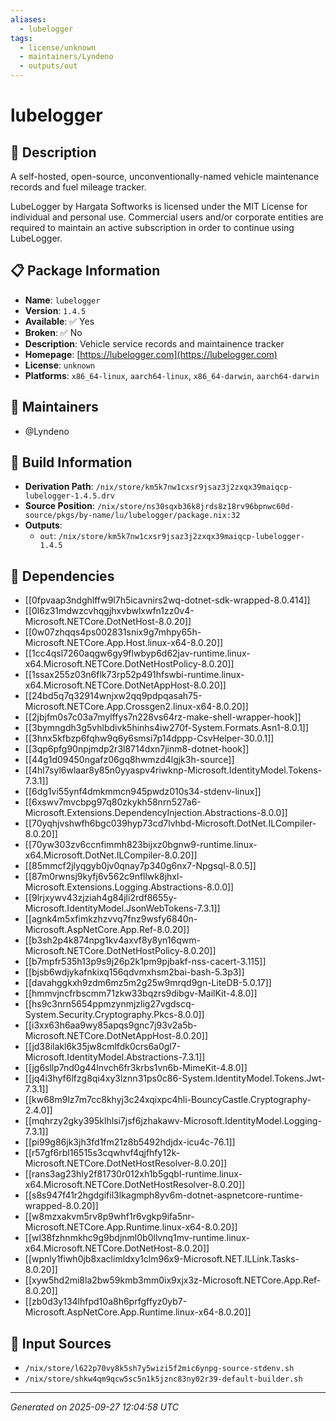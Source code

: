 ```yaml
---
aliases:
  - lubelogger
tags:
  - license/unknown
  - maintainers/Lyndeno
  - outputs/out
---
```


# lubelogger

## 📝 Description

A self-hosted, open-source, unconventionally-named vehicle maintenance records and fuel mileage tracker.

LubeLogger by Hargata Softworks is licensed under the MIT License for individual and personal use. Commercial users and/or corporate entities are required to maintain an active subscription in order to continue using LubeLogger.


## 📋 Package Information

- **Name**: `lubelogger`
- **Version**: `1.4.5`
- **Available**: ✅ Yes
- **Broken**: ✅ No
- **Description**: Vehicle service records and maintainence tracker
- **Homepage**: [https://lubelogger.com](https://lubelogger.com)
- **License**: `unknown`
- **Platforms**: `x86_64-linux`, `aarch64-linux`, `x86_64-darwin`, `aarch64-darwin`
## 👥 Maintainers

- @Lyndeno


## 🔧 Build Information

- **Derivation Path**: `/nix/store/km5k7nw1cxsr9jsaz3j2zxqx39maiqcp-lubelogger-1.4.5.drv`
- **Source Position**: `/nix/store/ns30sqxb36k8jrds8z18rv96bpnwc60d-source/pkgs/by-name/lu/lubelogger/package.nix:32`
- **Outputs**:
  - `out`:  `/nix/store/km5k7nw1cxsr9jsaz3j2zxqx39maiqcp-lubelogger-1.4.5`

## 🔗 Dependencies

- [[0fpvaap3ndghlffw9l7h5icavnirs2wq-dotnet-sdk-wrapped-8.0.414]]
- [[0l6z31mdwzcvhqgjhxvbwlxwfn1zz0v4-Microsoft.NETCore.DotNetHost-8.0.20]]
- [[0w07zhqqs4ps002831snix9g7mhpy65h-Microsoft.NETCore.App.Host.linux-x64-8.0.20]]
- [[1cc4qsl7260aqgw6gy9flwbyp6d62jav-runtime.linux-x64.Microsoft.NETCore.DotNetHostPolicy-8.0.20]]
- [[1ssax255z03n6flk73rp52p491hfswbi-runtime.linux-x64.Microsoft.NETCore.DotNetAppHost-8.0.20]]
- [[24bd5q7q32914wnjxw2qq9pdpqasah75-Microsoft.NETCore.App.Crossgen2.linux-x64-8.0.20]]
- [[2jbjfm0s7c03a7mylffys7n228vs64rz-make-shell-wrapper-hook]]
- [[3bymngdh3g5vhlbdivk5hinhs4iw270f-System.Formats.Asn1-8.0.1]]
- [[3hnx5kfbzp6fqhw9q6y6smsi7p14dppp-CsvHelper-30.0.1]]
- [[3qp6pfg90npjmdp2r3l8714dxn7jinm8-dotnet-hook]]
- [[44g1d09450ngafz06gq8hwmzd4lgjk3h-source]]
- [[4hl7syl6wlaar8y85n0yyaspv4riwknp-Microsoft.IdentityModel.Tokens-7.3.1]]
- [[6dg1vi55ynf4dmkmmcn945pwdz010s34-stdenv-linux]]
- [[6xswv7mvcbpg97q80zkykh58nrn527a6-Microsoft.Extensions.DependencyInjection.Abstractions-8.0.0]]
- [[70yqhjvshwfh6bgc039hyp73cd7lvhbd-Microsoft.DotNet.ILCompiler-8.0.20]]
- [[70yw303zv6ccnfimmh823bijxz0bgnw9-runtime.linux-x64.Microsoft.DotNet.ILCompiler-8.0.20]]
- [[85mmcf2jlyqgyb0jv0qnay7p340g6nx7-Npgsql-8.0.5]]
- [[87m0rwnsj9kyfj6v562c9nfllwk8jhxl-Microsoft.Extensions.Logging.Abstractions-8.0.0]]
- [[9lrjxywv43zjziah4g84jli2rdf8655y-Microsoft.IdentityModel.JsonWebTokens-7.3.1]]
- [[agnk4m5xfimkzhzvvq7fnz9wsfy6840n-Microsoft.AspNetCore.App.Ref-8.0.20]]
- [[b3sh2p4k874npg1kv4axvf8y8yn16qwm-Microsoft.NETCore.DotNetHostPolicy-8.0.20]]
- [[b7mpfr535h13p9s9j26p2k1pm9pjbakf-nss-cacert-3.115]]
- [[bjsb6wdjykafnkixq156qdvmxhsm2bai-bash-5.3p3]]
- [[davahggkxh9zdm6mz5m2g25w9mrqd9gn-LiteDB-5.0.17]]
- [[hmmvjncfrbscmm71zkw33bqzrs9dibgv-MailKit-4.8.0]]
- [[hs9c3nrn5654ppmzynmjzlig27vgdscq-System.Security.Cryptography.Pkcs-8.0.0]]
- [[i3xx63h6aa9wy85apqs9gnc7j93v2a5b-Microsoft.NETCore.DotNetAppHost-8.0.20]]
- [[jd38ilakl6k35jw8cmlfdk0crs6a0gl7-Microsoft.IdentityModel.Abstractions-7.3.1]]
- [[jg6sllp7nd0g44lnvch6fr3krbs1vn6b-MimeKit-4.8.0]]
- [[jq4i3hyf6lfzg8qi4xy3lznn31ps0c86-System.IdentityModel.Tokens.Jwt-7.3.1]]
- [[kw68m9lz7m7cc8khyj3c24xqixpc4hli-BouncyCastle.Cryptography-2.4.0]]
- [[mqhrzy2gky395klhlsi7jsf6jzhakawv-Microsoft.IdentityModel.Logging-7.3.1]]
- [[pi99g86jk3jh3fd1fm21z8b5492hdjdx-icu4c-76.1]]
- [[r57gf6rbl16515s3cqwhvf4qjfhfy12k-Microsoft.NETCore.DotNetHostResolver-8.0.20]]
- [[rans3ag23hly2f81730r012xh1b5gqbl-runtime.linux-x64.Microsoft.NETCore.DotNetHostResolver-8.0.20]]
- [[s8s947f41r2hgdgifil3lkagmph8yv6m-dotnet-aspnetcore-runtime-wrapped-8.0.20]]
- [[w8mzxakvm5rv8p9whf1r6vgkp9ifa5nr-Microsoft.NETCore.App.Runtime.linux-x64-8.0.20]]
- [[wl38fzhnmkhc9g9bdjnml0b0llvnq1mv-runtime.linux-x64.Microsoft.NETCore.DotNetHost-8.0.20]]
- [[wpnly1fiwh0jb8xaclimldxy1clm96x9-Microsoft.NET.ILLink.Tasks-8.0.20]]
- [[xyw5hd2mi8la2bw59kmb3mm0ix9xjx3z-Microsoft.NETCore.App.Ref-8.0.20]]
- [[zb0d3y134lhfpd10a8h6prfgffyz0yb7-Microsoft.AspNetCore.App.Runtime.linux-x64-8.0.20]]

## 📁 Input Sources

- `/nix/store/l622p70vy8k5sh7y5wizi5f2mic6ynpg-source-stdenv.sh`
- `/nix/store/shkw4qm9qcw5sc5n1k5jznc83ny02r39-default-builder.sh`

---
*Generated on 2025-09-27 12:04:58 UTC*
